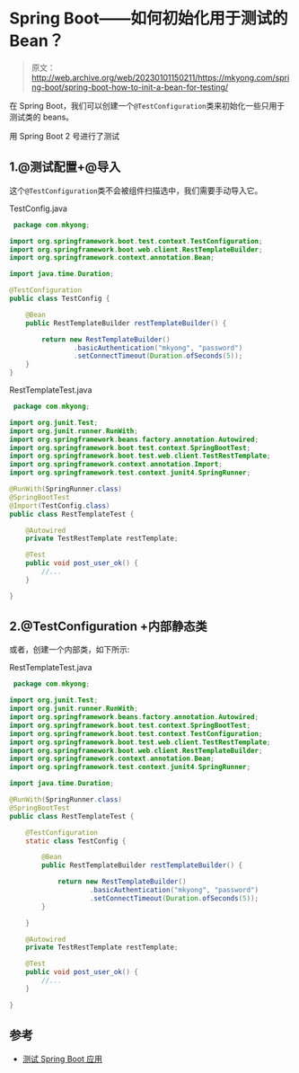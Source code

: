 # Spring Boot——如何初始化用于测试的 Bean？

> 原文：<http://web.archive.org/web/20230101150211/https://mkyong.com/spring-boot/spring-boot-how-to-init-a-bean-for-testing/>

在 Spring Boot，我们可以创建一个`@TestConfiguration`类来初始化一些只用于测试类的 beans。

用 Spring Boot 2 号进行了测试

## 1.@测试配置+@导入

这个`@TestConfiguration`类不会被组件扫描选中，我们需要手动导入它。

TestConfig.java

```java
 package com.mkyong;

import org.springframework.boot.test.context.TestConfiguration;
import org.springframework.boot.web.client.RestTemplateBuilder;
import org.springframework.context.annotation.Bean;

import java.time.Duration;

@TestConfiguration
public class TestConfig {

    @Bean
    public RestTemplateBuilder restTemplateBuilder() {

        return new RestTemplateBuilder()
                .basicAuthentication("mkyong", "password")
                .setConnectTimeout(Duration.ofSeconds(5));
    }
} 
```

RestTemplateTest.java

```java
 package com.mkyong;

import org.junit.Test;
import org.junit.runner.RunWith;
import org.springframework.beans.factory.annotation.Autowired;
import org.springframework.boot.test.context.SpringBootTest;
import org.springframework.boot.test.web.client.TestRestTemplate;
import org.springframework.context.annotation.Import;
import org.springframework.test.context.junit4.SpringRunner;

@RunWith(SpringRunner.class)
@SpringBootTest
@Import(TestConfig.class)
public class RestTemplateTest {

    @Autowired
    private TestRestTemplate restTemplate;

    @Test
    public void post_user_ok() {
        //...
    }

} 
```

## 2.@TestConfiguration +内部静态类

或者，创建一个内部类，如下所示:

RestTemplateTest.java

```java
 package com.mkyong;

import org.junit.Test;
import org.junit.runner.RunWith;
import org.springframework.beans.factory.annotation.Autowired;
import org.springframework.boot.test.context.SpringBootTest;
import org.springframework.boot.test.context.TestConfiguration;
import org.springframework.boot.test.web.client.TestRestTemplate;
import org.springframework.boot.web.client.RestTemplateBuilder;
import org.springframework.context.annotation.Bean;
import org.springframework.test.context.junit4.SpringRunner;

import java.time.Duration;

@RunWith(SpringRunner.class)
@SpringBootTest
public class RestTemplateTest {

    @TestConfiguration
    static class TestConfig {

        @Bean
        public RestTemplateBuilder restTemplateBuilder() {

            return new RestTemplateBuilder()
                    .basicAuthentication("mkyong", "password")
                    .setConnectTimeout(Duration.ofSeconds(5));
        }

    }

    @Autowired
    private TestRestTemplate restTemplate;

    @Test
    public void post_user_ok() {
        //...
    }

} 
```

## 参考

*   [测试 Spring Boot 应用](http://web.archive.org/web/20221201060348/https://docs.spring.io/spring-boot/docs/current/reference/html/boot-features-testing.html#boot-features-testing-spring-boot-applications)

<input type="hidden" id="mkyong-current-postId" value="14940">